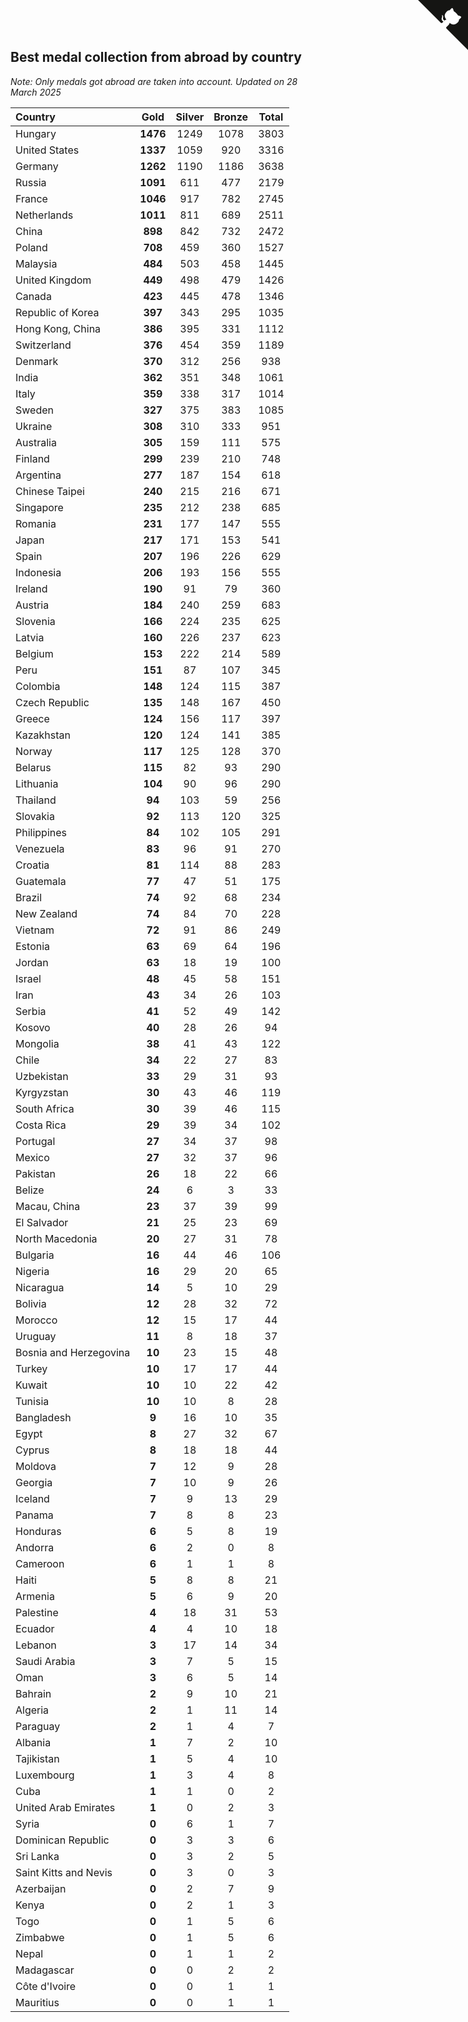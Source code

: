 ## Best medal collection from abroad by country

*Note: Only medals got abroad are taken into account.*
*Updated on 28 March 2025*

| Country | Gold | Silver | Bronze | Total |
| :--- | :--: | :--: | :--: | :--: |
| Hungary | **1476** | 1249 | 1078 | 3803 |
| United States | **1337** | 1059 | 920 | 3316 |
| Germany | **1262** | 1190 | 1186 | 3638 |
| Russia | **1091** | 611 | 477 | 2179 |
| France | **1046** | 917 | 782 | 2745 |
| Netherlands | **1011** | 811 | 689 | 2511 |
| China | **898** | 842 | 732 | 2472 |
| Poland | **708** | 459 | 360 | 1527 |
| Malaysia | **484** | 503 | 458 | 1445 |
| United Kingdom | **449** | 498 | 479 | 1426 |
| Canada | **423** | 445 | 478 | 1346 |
| Republic of Korea | **397** | 343 | 295 | 1035 |
| Hong Kong, China | **386** | 395 | 331 | 1112 |
| Switzerland | **376** | 454 | 359 | 1189 |
| Denmark | **370** | 312 | 256 | 938 |
| India | **362** | 351 | 348 | 1061 |
| Italy | **359** | 338 | 317 | 1014 |
| Sweden | **327** | 375 | 383 | 1085 |
| Ukraine | **308** | 310 | 333 | 951 |
| Australia | **305** | 159 | 111 | 575 |
| Finland | **299** | 239 | 210 | 748 |
| Argentina | **277** | 187 | 154 | 618 |
| Chinese Taipei | **240** | 215 | 216 | 671 |
| Singapore | **235** | 212 | 238 | 685 |
| Romania | **231** | 177 | 147 | 555 |
| Japan | **217** | 171 | 153 | 541 |
| Spain | **207** | 196 | 226 | 629 |
| Indonesia | **206** | 193 | 156 | 555 |
| Ireland | **190** | 91 | 79 | 360 |
| Austria | **184** | 240 | 259 | 683 |
| Slovenia | **166** | 224 | 235 | 625 |
| Latvia | **160** | 226 | 237 | 623 |
| Belgium | **153** | 222 | 214 | 589 |
| Peru | **151** | 87 | 107 | 345 |
| Colombia | **148** | 124 | 115 | 387 |
| Czech Republic | **135** | 148 | 167 | 450 |
| Greece | **124** | 156 | 117 | 397 |
| Kazakhstan | **120** | 124 | 141 | 385 |
| Norway | **117** | 125 | 128 | 370 |
| Belarus | **115** | 82 | 93 | 290 |
| Lithuania | **104** | 90 | 96 | 290 |
| Thailand | **94** | 103 | 59 | 256 |
| Slovakia | **92** | 113 | 120 | 325 |
| Philippines | **84** | 102 | 105 | 291 |
| Venezuela | **83** | 96 | 91 | 270 |
| Croatia | **81** | 114 | 88 | 283 |
| Guatemala | **77** | 47 | 51 | 175 |
| Brazil | **74** | 92 | 68 | 234 |
| New Zealand | **74** | 84 | 70 | 228 |
| Vietnam | **72** | 91 | 86 | 249 |
| Estonia | **63** | 69 | 64 | 196 |
| Jordan | **63** | 18 | 19 | 100 |
| Israel | **48** | 45 | 58 | 151 |
| Iran | **43** | 34 | 26 | 103 |
| Serbia | **41** | 52 | 49 | 142 |
| Kosovo | **40** | 28 | 26 | 94 |
| Mongolia | **38** | 41 | 43 | 122 |
| Chile | **34** | 22 | 27 | 83 |
| Uzbekistan | **33** | 29 | 31 | 93 |
| Kyrgyzstan | **30** | 43 | 46 | 119 |
| South Africa | **30** | 39 | 46 | 115 |
| Costa Rica | **29** | 39 | 34 | 102 |
| Portugal | **27** | 34 | 37 | 98 |
| Mexico | **27** | 32 | 37 | 96 |
| Pakistan | **26** | 18 | 22 | 66 |
| Belize | **24** | 6 | 3 | 33 |
| Macau, China | **23** | 37 | 39 | 99 |
| El Salvador | **21** | 25 | 23 | 69 |
| North Macedonia | **20** | 27 | 31 | 78 |
| Bulgaria | **16** | 44 | 46 | 106 |
| Nigeria | **16** | 29 | 20 | 65 |
| Nicaragua | **14** | 5 | 10 | 29 |
| Bolivia | **12** | 28 | 32 | 72 |
| Morocco | **12** | 15 | 17 | 44 |
| Uruguay | **11** | 8 | 18 | 37 |
| Bosnia and Herzegovina | **10** | 23 | 15 | 48 |
| Turkey | **10** | 17 | 17 | 44 |
| Kuwait | **10** | 10 | 22 | 42 |
| Tunisia | **10** | 10 | 8 | 28 |
| Bangladesh | **9** | 16 | 10 | 35 |
| Egypt | **8** | 27 | 32 | 67 |
| Cyprus | **8** | 18 | 18 | 44 |
| Moldova | **7** | 12 | 9 | 28 |
| Georgia | **7** | 10 | 9 | 26 |
| Iceland | **7** | 9 | 13 | 29 |
| Panama | **7** | 8 | 8 | 23 |
| Honduras | **6** | 5 | 8 | 19 |
| Andorra | **6** | 2 | 0 | 8 |
| Cameroon | **6** | 1 | 1 | 8 |
| Haiti | **5** | 8 | 8 | 21 |
| Armenia | **5** | 6 | 9 | 20 |
| Palestine | **4** | 18 | 31 | 53 |
| Ecuador | **4** | 4 | 10 | 18 |
| Lebanon | **3** | 17 | 14 | 34 |
| Saudi Arabia | **3** | 7 | 5 | 15 |
| Oman | **3** | 6 | 5 | 14 |
| Bahrain | **2** | 9 | 10 | 21 |
| Algeria | **2** | 1 | 11 | 14 |
| Paraguay | **2** | 1 | 4 | 7 |
| Albania | **1** | 7 | 2 | 10 |
| Tajikistan | **1** | 5 | 4 | 10 |
| Luxembourg | **1** | 3 | 4 | 8 |
| Cuba | **1** | 1 | 0 | 2 |
| United Arab Emirates | **1** | 0 | 2 | 3 |
| Syria | **0** | 6 | 1 | 7 |
| Dominican Republic | **0** | 3 | 3 | 6 |
| Sri Lanka | **0** | 3 | 2 | 5 |
| Saint Kitts and Nevis | **0** | 3 | 0 | 3 |
| Azerbaijan | **0** | 2 | 7 | 9 |
| Kenya | **0** | 2 | 1 | 3 |
| Togo | **0** | 1 | 5 | 6 |
| Zimbabwe | **0** | 1 | 5 | 6 |
| Nepal | **0** | 1 | 1 | 2 |
| Madagascar | **0** | 0 | 2 | 2 |
| Côte d'Ivoire | **0** | 0 | 1 | 1 |
| Mauritius | **0** | 0 | 1 | 1 |


<a href="https://github.com/jonatanklosko/wca_statistics" class="github-corner" aria-label="View source on Github"><svg width="80" height="80" viewBox="0 0 250 250" style="fill:#151513; color:#fff; position: absolute; top: 0; border: 0; right: 0;" aria-hidden="true"><path d="M0,0 L115,115 L130,115 L142,142 L250,250 L250,0 Z"></path><path d="M128.3,109.0 C113.8,99.7 119.0,89.6 119.0,89.6 C122.0,82.7 120.5,78.6 120.5,78.6 C119.2,72.0 123.4,76.3 123.4,76.3 C127.3,80.9 125.5,87.3 125.5,87.3 C122.9,97.6 130.6,101.9 134.4,103.2" fill="currentColor" style="transform-origin: 130px 106px;" class="octo-arm"></path><path d="M115.0,115.0 C114.9,115.1 118.7,116.5 119.8,115.4 L133.7,101.6 C136.9,99.2 139.9,98.4 142.2,98.6 C133.8,88.0 127.5,74.4 143.8,58.0 C148.5,53.4 154.0,51.2 159.7,51.0 C160.3,49.4 163.2,43.6 171.4,40.1 C171.4,40.1 176.1,42.5 178.8,56.2 C183.1,58.6 187.2,61.8 190.9,65.4 C194.5,69.0 197.7,73.2 200.1,77.6 C213.8,80.2 216.3,84.9 216.3,84.9 C212.7,93.1 206.9,96.0 205.4,96.6 C205.1,102.4 203.0,107.8 198.3,112.5 C181.9,128.9 168.3,122.5 157.7,114.1 C157.9,116.9 156.7,120.9 152.7,124.9 L141.0,136.5 C139.8,137.7 141.6,141.9 141.8,141.8 Z" fill="currentColor" class="octo-body"></path></svg></a><style>.github-corner:hover .octo-arm{animation:octocat-wave 560ms ease-in-out}@keyframes octocat-wave{0%,100%{transform:rotate(0)}20%,60%{transform:rotate(-25deg)}40%,80%{transform:rotate(10deg)}}@media (max-width:500px){.github-corner:hover .octo-arm{animation:none}.github-corner .octo-arm{animation:octocat-wave 560ms ease-in-out}}</style>
